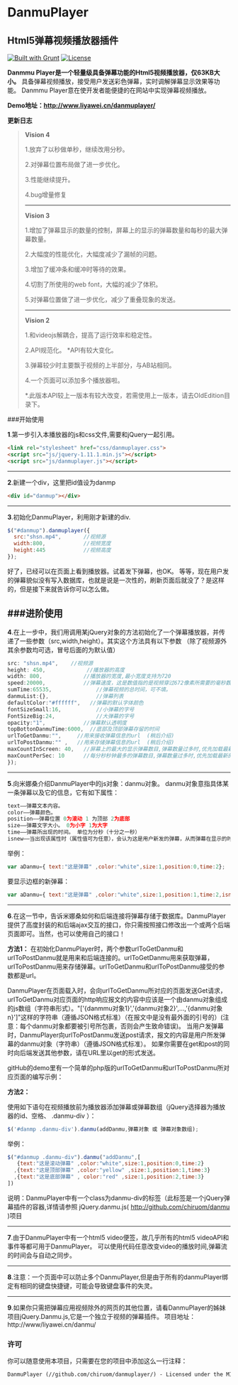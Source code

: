 
# DanmuPlayer
## Html5弹幕视频播放器插件
[![Built with Grunt](https://cdn.gruntjs.com/builtwith.png)](http://gruntjs.com/)     [![License](http://img.shields.io/badge/license-MIT-brightgreen.svg)](http://opensource.org/licenses/MIT)

**Danmmu Player是一个轻量级具备弹幕功能的Html5视频播放器，仅63KB大小。**
具备弹幕视频播放，接受用户发送彩色弹幕，实时调解弹幕显示效果等功能。
Danmmu Player意在使开发者能便捷的在网站中实现弹幕视频播放。

**Demo地址：http://www.liyawei.cn/danmuplayer/**

**更新日志**
>**Vision 4**
>
>1.放弃了以秒做单秒，继续改用分秒。
>
>2.对弹幕位置布局做了进一步优化。
>
>3.性能继续提升。
>
>4.bug增量修复
>- - -
>    **Vision 3**
>
>1.增加了弹幕显示的数量的控制，屏幕上的显示的弹幕数量和每秒的最大弹幕数量。
>
>2.大幅度的性能优化，大幅度减少了漏帧的问题。
>
>3.增加了缓冲条和缓冲时等待的效果。
>
>4.切割了所使用的web font，大幅的减少了体积。
>
>5.对弹幕位置做了进一步优化，减少了重叠现象的发送。
>- - -
>    **Vision 2**
>
>1.和videojs解耦合，提高了运行效率和稳定性。
>
>2.API规范化。  *API有较大变化。
>
>3.弹幕较少时主要飘于视频的上半部分，与AB站相同。
>
>4.一个页面可以添加多个播放器啦。
>
>*.此版本API较上一版本有较大改变，若需使用上一版本，请去OldEdition目录下。

###开始使用

**1**.第一步引入本播放器的js和css文件,需要和jQuery一起引用。

```html
<link rel="stylesheet" href="css/danmuplayer.css">
<script src="js/jquery-1.11.1.min.js"></script>
<script src="js/danmuplayer.js"></script>
```
---
**2**.新建一个div，这里把id值设为danmp

```html
<div id="danmup"></div>
```
---
**3**.初始化DanmuPlayer，利用刚才新建的div.

```javascript
$("#danmup").danmuplayer({
  src:"shsn.mp4",       //视频源
  width:800,			//视频宽度
  height:445			//视频高度
});
```
好了，已经可以在页面上看到播放器。试着发下弹幕，也OK。
等等，现在用户发的弹幕貌似没有写入数据库，也就是说是一次性的，刷新页面后就没了？是这样的，但是接下来就告诉你可以怎么做。

###进阶使用
---
**4**.在上一步中，我们用调用某jQuery对象的方法初始化了一个弹幕播放器，并传递了一些参数（src,width,height）。其实这个方法具有以下参数 （除了视频源外其余参数均可选，冒号后面的为默认值）

```javascript
src: "shsn.mp4",    //视频源
height: 450,             //播放器的高度
width: 800,				//播放器的宽度,最小宽度支持为720
speed:20000,			//弹幕速度，这是数值指的是视频穿过672像素所需要的毫秒数
sumTime:65535,				//弹幕视频的总时间，可不填。
danmuList:{},				//弹幕列表
defaultColor:"#ffffff",   //弹幕的默认字体颜色
fontSizeSmall:16,			//小弹幕的字号
FontSizeBig:24,				//大弹幕的字号
opacity:"1",  			//弹幕默认透明度
topBottonDanmuTime:6000,  //底部及顶部弹幕存留的时间
urlToGetDanmu:"",     //用来接收弹幕信息的url  (稍后介绍)
urlToPostDanmu:"" ,   //用来存储弹幕信息的url  (稍后介绍)
maxCountInScreen: 40,   //屏幕上的最大的显示弹幕数目,弹幕数量过多时,优先加载最新的。
maxCountPerSec: 10      //每分秒秒钟最多的弹幕数目,弹幕数量过多时,优先加载最新的。
});
```
---
**5**.向米娜桑介绍DanmuPlayer中的js对象：danmu对象。
danmu对象意指具体某一条弹幕以及它的信息，它有如下属性：

```javascript
text——弹幕文本内容。
color——弹幕颜色。
position——弹幕位置 0为滚动 1 为顶部 2为底部
size——弹幕文字大小。 0为小字 1为大字
time——弹幕所出现的时间。 单位为分秒（十分之一秒）
isnew——当出现该属性时（属性值可为任意），会认为这是用户新发的弹幕，从而弹幕在显示的时候会有边框。
```

举例：
```javascript
var aDanmu={ text:"这是弹幕" ,color:"white",size:1,position:0,time:2};
```
要显示边框的新弹幕：
```javascript
var aDanmu={ text:"这是弹幕" ,color:"white",size:1,position:1,time:2,isnew:1};
```



---
**6**.在这一节中，告诉米娜桑如何和后端连接将弹幕存储于数据库。DanmuPlayer提供了高度封装的和后端ajax交互的接口，你只需按照接口修改出一个或两个后端页面即可。当然，也可以使用自己的接口！

**方法1：**
在初始化DanmuPlayer时，两个参数urlToGetDanmu和urlToPostDanmu就是用来和后端连接的。urlToGetDanmu用来获取弹幕，urlToPostDanmu用来存储弹幕。urlToGetDanmu和urlToPostDanmu接受的参数都是url。

DanmuPlayer在页面载入时，会向urlToGetDanmu所对应的页面发送Get请求，urlToGetDanmu对应页面的http响应报文的内容中应该是一个由danmu对象组成的js数组（字符串形式）。"['{danmmu对象1}','{danmu对象2}',...,'{danmu对象n}']"这样的字符串（遵循JSON格式标准）（在报文中是没有最外面的引号的）(注意：每个danmu对象都要被引号所包裹，否则会产生致命错误)。
当用户发弹幕时，DanmuPlayer向urlToPostDanmu发送post请求，报文的内容是用户所发弹幕的danmu对象（字符串）（遵循JSON格式标准）。
如果你需要在get和post的同时向后端发送其他参数，请在URL里以get的形式发送。

gitHub的demo里有一个简单的php版的urlToGetDanmu和urlToPostDanmu所对应页面的编写示例：



**方法2：**

使用如下语句在视频播放前为播放器添加弹幕或弹幕数组（jQuery选择器为播放器的id、空格、 .danmu-div ）：
```javascript
$('#danmp .danmu-div').danmu(addDanmu,弹幕对象 或 弹幕对象数组);
```
举例：
```javascript
$("#danmup .danmu-div").danmu("addDanmu",[
   {text:"这是滚动弹幕" ,color:"white",size:1,position:0,time:2}
  ,{text:"这是顶部弹幕" ,color:"yellow" ,size:1,position:1,time:3}
  ,{text:"这是底部弹幕" , color:"red" ,size:1,position:2,time:3}
])
```
说明：DanmuPlayer中有一个class为danmu-div的标签（此标签是一个jQuery弹幕插件的容器,详情请参照 jQuery.danmu.js( http://github.com/chiruom/danmu )项目



---
**7**.由于DanmuPlayer中有一个html5 video便签，故几乎所有的html5 videoAPI和事件等都可用于DanmuPlayer。
可以使用代码任意改变video的播放时间,弹幕流的时间会与自动之同步。

---

**8**.注意：一个页面中可以防止多个DanmuPlayer,但是由于所有的danmuPlayer绑定有相同的键盘快捷键，可能会导致键盘事件的失灵。

---


**9**.如果你只需把弹幕应用视频除外的网页的其他位置，请看DanmuPlayer的姊妹项目jQuery.Danmu.js,它是一个独立于视频的弹幕插件。
项目地址： http://www/liyawei.cn/danmu/
### 许可
你可以随意使用本项目，只需要在您的项目中添加这么一行注释：
```html
DanmuPlayer (//github.com/chiruom/danmuplayer/) - Licensed under the MIT license
```

